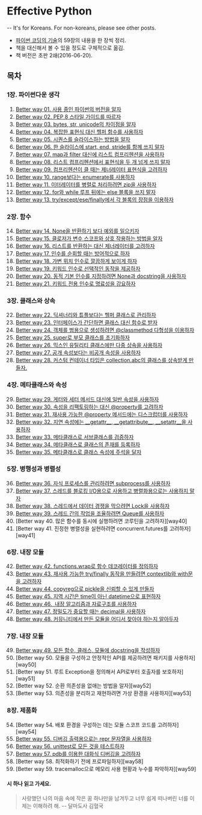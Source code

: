 # __Effective Python__

-- It's for Koreans. For non-koreans, please see other posts.

* [파이썬 코딩의 기술](http://book.naver.com/bookdb/book_detail.nhn?bid=10382589)의 59장의 내용을 한 장씩 정리.
* 책을 대신해서 볼 수 있을 정도로 구체적으로 옮김.
* 책 버전은 초판 2쇄(2016-06-20).

## 목차


### 1장. 파이썬다운 생각

1. [Better way 01. 사용 중인 파이썬의 버전을 알자][way1]
2. [Better way 02. PEP 8 스타일 가이드를 따르자][way2]
3. [Better way 03. bytes, str, unicode의 차이점을 알자][way3]
4. [Better way 04. 복잡한 표현식 대신 헬퍼 함수를 사용하자][way4]
5. [Better way 05. 시퀀스를 슬라이스하는 방법을 알자][way5]
6. [Better way 06. 한 슬라이스에 start, end, stride를 함께 쓰지 말자][way6]
7. [Better way 07. map과 filter 대신에 리스트 컴프리헨션을 사용하자][way7]
8. [Better way 08. 리스트 컴프리헨션에서 표현식을 두 개 넘게 쓰지 말자][way8]
9. [Better way 09. 컴프리헨션이 클 때는 제너레이터 표현식을 고려하자][way9]
10. [Better way 10. range보다는 enumerate를 사용하자][way10]
11. [Better way 11. 이터레이터를 병렬로 처리하려면 zip을 사용하자][way11]
12. [Better way 12. for와 while 루프 뒤에는 else 블록을 쓰지 말자][way12]
13. [Better way 13. try/except/ese/finally에서 각 블록의 장점을 이용하자][way13]


### 2장. 함수

14. [Better way 14. None을 반환하기 보다 예외를 일으키자][way14]
15. [Better way 15. 클로저가 변수 스코프와 상호 작용하는 방법을 알자][way15]
16. [Better way 16. 리스트를 반환하는 대신 제너레이터를 고려하자][way16]
17. [Better way 17. 인수를 순회할 때는 방어적으로 하자][way17]
18. [Better way 18. 가변 위치 인수로 깔끔하게 보이게 하자][way18]
19. [Better way 19. 키워드 인수로 선택적인 동작을 제공하자][way19]
20. [Better way 20. 동적 기본 인수를 지정하려면 None과 docstring을 사용하자][way20]
21. [Better way 21. 키워드 전용 인수로 명료성을 강요하자][way21]


### 3장. 클래스와 상속

22. [Better way 22. 딕셔너리와 튜플보다는 헬퍼 클래스로 관리하자][way22]
23. [Better way 23. 인터페이스가 간단하면 클래스 대신 함수로 받자][way23]
24. [Better way 24. 객체를 범용으로 생성하려면 @classmethod 다형성을 이용하자][way24]
25. [Better way 25. super로 부모 클래스를 초기화하자][way25]
26. [Better way 26. 믹스인 유틸리티 클래스에만 다중 상속을 사용하자][way26]
27. [Better way 27. 공개 속성보다는 비공개 속성을 사용하자][way27]
28. [Better way 28. 커스텀 컨테이너 타입은 collection.abc의 클래스를 상속받게 만들자.][way28]


### 4장. 메타클래스와 속성

29. [Better way 29.  게터와 세터 메서드 대신에 일반 속성을 사용하자][way29]
30. [Better way 30.  속성을 리팩토링하는 대신 @property를 고려하자][way30]
31. [Better way 31.  재사용 가능한 @property 메서드에는 디스크럽터를 사용하자][way31]
32. [Better way 32.  지연 속성에는 \_\_getattr\_\_, \_\_getattribute\_\_, \_\_setattr\_\_을 사용하자][way32]
33. [Better way 33.  메타클래스로 서브클래스를 검증하자][way33]
34. [Better way 34.  메타클래스로 클래스의 존재를 등록하자][way34]
35. [Better way 35.  메타클래스로 클래스 속성에 주석을 달자][way35]


### 5장. 병행성과 병렬성

36. [Better way 36.  자식 프로세스를 관리하려면 subprocess를 사용하자][way36]
37. [Better way 37.  스레드를 블로킹 I/O용으로 사용하고 병렬화용으로는 사용하지 말자][way37]
38. [Better way 38.  스레드에서 데이터 경쟁을 막으려면 Lock을 사용하자][way38]
39. [Better way 39.  스레드 간의 작업을 조율하려면 Queue를 사용하자][way39]
40. [Better way 40.  많은 함수를 동시에 실행하려면 코루틴을 고려하자][way40]
41. [Better way 41.  진정한 병렬성을 실현하려면 concurrent.futures를 고려하자][way41]


### 6장. 내장 모듈

42. [Better way 42.  functions.wrap로 함수 데코레이터를 정의하자][way42]
43. [Better way 43.  재사용 가능한 try/finally 동작을 만들려면 contextlib와 with문을 고려하자][way43]
44. [Better way 44.  copyreg으로 pickle을 신뢰할 수 있게 만들자][way44]
45. [Better way 45.  지역 시간은 time이 아닌 datetime으로 표현하자][way45]
46. [Better way 46.  내장 알고리즘과 자료구조를 사용하자][way46]
47. [Better way 47.  정밀도가 중요할 때는 decimal을 사용하자][way47]
48. [Better way 48.  커뮤니티에서 만든 모듈을 어디서 찾아야 하는지 알아두자][way48]


### 7장. 내장 모듈

49. [Better way 49.  모든 함수, 클래스, 모듈에 docstring을 작성하자][way49]
50. [Better way 50.  모듈을 구성하고 안정적인 API를 제공하려면 패키지를 사용하자][way50]
51. [Better way 51.  루트 Exception을 정의해서 API로부터 호출자를 보호하자][way51]
52. [Better way 52.  순환 의존성을 없애는 방법을 알자][way52]
53. [Better way 53.  의존성을 분리하고 재현하려면 가상 환경을 사용하자][way53]


### 8장. 제품화
54. [Better way 54.  배포 환경을 구성하는 데는 모듈 스코프 코드를 고려하자][way54]
55. [Better way 55.  디버깅 출력용으로는 repr 문자열을 사용하자][way55]
56. [Better way 56.  unittest로 모든 것을 테스트하자][way56]
57. [Better way 57.  pdb를 이용한 대화식 디버깅을 고려하자][way57]
58. [Better way 58.  최적화하기 전에 프로파일하자][way58]
59. [Better way 59.  tracemalloc으로 메모리 사용 현황과 누수를 파악하자][way59]



#### 시 하나 읽고 가세요.
> 사랑했던 나의 마음 속에 작은 꿈 하나만을 남겨두고 너무 쉽게 떠나버린 너를 이제는 이해하려 해.
>   -- 달마도사 김혈국





[way1]:https://github.com/shoark7/Effective-Python/blob/master/files/BetterWay01_KnowThyself.md
[way2]:https://github.com/shoark7/Effective-Python/blob/master/files/BetterWay02_PythonStyleGuide.md
[way3]:https://github.com/shoark7/Effective-Python/blob/master/files/BetterWay03_Bytes_Str_Unicode.md
[way4]:https://github.com/shoark7/Effective-Python/blob/master/files/BetterWay04_UseHelpFunction.md
[way5]:https://github.com/shoark7/Effective-Python/blob/master/files/BetterWay05_HowToSequenceSlice.md
[way6]:https://github.com/shoark7/Effective-Python/blob/master/files/BetterWay06_Dontusestridetoomuch.md
[way7]:https://github.com/shoark7/Effective-Python/blob/master/files/BetterWay07_useListComp.md
[way8]:https://github.com/shoark7/Effective-Python/blob/master/files/BetterWay08_ListComprehension.md
[way9]:https://github.com/shoark7/Effective-Python/blob/master/files/BetterWay09_UseGeneratorExpression.md
[way10]:https://github.com/shoark7/Effective-Python/blob/master/files/BetterWay10_useEnumerate.md
[way11]:https://github.com/shoark7/Effective-Python/blob/master/files/BetterWay11_UseZip.md
[way12]:https://github.com/shoark7/Effective-Python/blob/master/files/BetterWay12_dontuse_else.md
[way13]:https://github.com/shoark7/Effective-Python/blob/master/files/BetterWay13_use_tryetc.md
[way14]:https://github.com/shoark7/Effective-Python/blob/master/files/BetterWay14_useexception.md
[way15]:https://github.com/shoark7/Effective-Python/blob/master/files/BetterWay15_useClosure.md
[way16]:https://github.com/shoark7/Effective-Python/blob/master/files/BetterWay16_generator.md
[way17]:https://github.com/shoark7/Effective-Python/blob/master/files/BetterWay17_IterateDefensively.md
[way18]:https://github.com/shoark7/Effective-Python/blob/master/files/BetterWay18_PositionalArg.md
[way19]:https://github.com/shoark7/Effective-Python/blob/master/files/BetterWay19_KeywordArg.md
[way20]:https://github.com/shoark7/Effective-Python/blob/master/files/BetterWay20_DynamicDefaultArgument.md
[way21]:https://github.com/shoark7/Effective-Python/blob/master/files/BetterWay21_ForceKeywordArgument.md
[way22]:https://github.com/shoark7/Effective-Python/blob/master/files/BetterWay22_UseHelperClass.md
[way23]:https://github.com/shoark7/Effective-Python/blob/master/files/BetterWay23_UseFuncForInterface.md
[way24]:https://github.com/shoark7/Effective-Python/blob/master/files/BetterWay24_classmethod.md
[way25]:https://github.com/shoark7/Effective-Python/blob/master/files/BetterWay25_InitializeSuperClassWithSuper.md
[way26]:https://github.com/shoark7/Effective-Python/blob/master/files/BetterWay26_UseMixinClass.md
[way27]:https://github.com/shoark7/Effective-Python/blob/master/files/BetterWay27_UsePrivateAttribute.md
[way28]:https://github.com/shoark7/Effective-Python/blob/master/files/BetterWay28_CustomContainer_collections.abc.md
[way29]:https://github.com/shoark7/Effective-Python/blob/master/files/BetterWay29_dontusegetter.md
[way30]:https://github.com/shoark7/Effective-Python/blob/master/files/BetterWay30_Use@property_for_refactoring.md
[way31]:https://github.com/shoark7/Effective-Python/blob/master/files/BetterWay31_UseDescriptorForReusablePropertyMethod.md
[way32]:https://github.com/shoark7/Effective-Python/blob/master/files/BetterWay32_Use__getattr__and_etc_for_lazy_attributes.md
[way33]:https://github.com/shoark7/Effective-Python/blob/master/files/BetterWay33_ValidateSubclassWithMetaclass.md
[way34]:https://github.com/shoark7/Effective-Python/blob/master/files/BetterWay34_RegisterClassWithMetaclass.md
[way35]:https://github.com/shoark7/Effective-Python/blob/master/files/BetterWay35_UseDocstringWithMetaclass.md
[way36]:https://github.com/shoark7/Effective-Python/blob/master/files/BetterWay36_Usesubprocess.md
[way37]:https://github.com/shoark7/Effective-Python/blob/master/files/BetterWay37_UseThreadForIO.md
[way38]:https://github.com/shoark7/Effective-Python/blob/master/files/BetterWay38_UseLockForRaceConditionInThread.md
[way39]:https://github.com/shoark7/Effective-Python/blob/master/files/BetterWay39_UseQueueToTuneUpTasksInThreads.md

[way42]:https://github.com/shoark7/Effective-Python/blob/master/files/BetterWay42_Use_functoolswraps.md
[way43]:https://github.com/shoark7/Effective-Python/blob/master/files/BetterWay43_UseContextlib.md
[way44]:https://github.com/shoark7/Effective-Python/blob/master/files/BetterWay44_UsePickleWithCopyreg.md
[way45]:https://github.com/shoark7/Effective-Python/blob/master/files/BetterWay45_UseDatetimeForLocalTime.md
[way46]:https://github.com/shoark7/Effective-Python/blob/master/files/BetterWay46_UseBuiltinAlgorithmsAndDataStructures.md
[way47]:https://github.com/shoark7/Effective-Python/blob/master/files/BetterWay47_UseDecimalForPrecision.md
[way48]:https://github.com/shoark7/Effective-Python/blob/master/files/BetterWay48_PypiModules.md

[way49]:https://github.com/shoark7/Effective-Python/blob/master/files/BetterWay49_WriteDocstring.md

[way55]:https://github.com/shoark7/Effective-Python/blob/master/files/BetterWay55_UseReprForDebug.md
[way56]:https://github.com/shoark7/Effective-Python/blob/master/files/BetterWay56_UseUnittest.md
[way57]:https://github.com/shoark7/Effective-Python/blob/master/files/BetterWay57_Use_pdb.md

